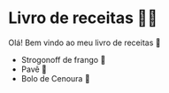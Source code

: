 # Livro de receitas :man_cook:

Olá! Bem vindo ao meu livro de receitas :wave:

- Strogonoff de frango :curry:
- Pavê :custard:
- Bolo de Cenoura :birthday: